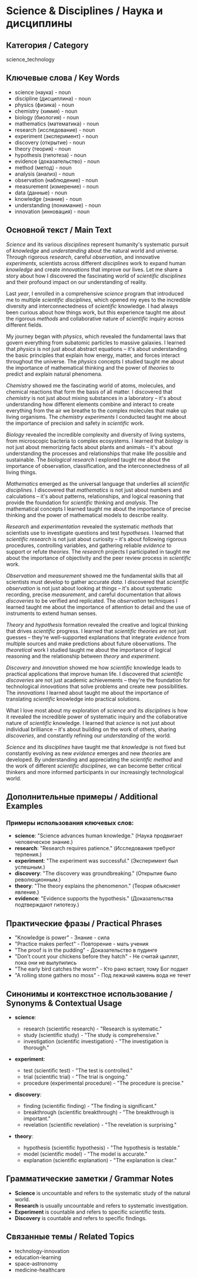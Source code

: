 # Science & Disciplines / Наука и дисциплины

## Категория / Category
science_technology

## Ключевые слова / Key Words
- science (наука) - noun
- discipline (дисциплина) - noun
- physics (физика) - noun
- chemistry (химия) - noun
- biology (биология) - noun
- mathematics (математика) - noun
- research (исследование) - noun
- experiment (эксперимент) - noun
- discovery (открытие) - noun
- theory (теория) - noun
- hypothesis (гипотеза) - noun
- evidence (доказательство) - noun
- method (метод) - noun
- analysis (анализ) - noun
- observation (наблюдение) - noun
- measurement (измерение) - noun
- data (данные) - noun
- knowledge (знание) - noun
- understanding (понимание) - noun
- innovation (инновация) - noun

## Основной текст / Main Text

*Science* and its various *disciplines* represent humanity's systematic pursuit of *knowledge* and *understanding* about the natural world and universe. Through rigorous *research*, careful *observation*, and innovative *experiments*, scientists across different *disciplines* work to expand human *knowledge* and create *innovations* that improve our lives. Let me share a story about how I discovered the fascinating world of *scientific* *disciplines* and their profound impact on our understanding of reality.

Last *year*, I enrolled in a comprehensive *science* program that introduced me to multiple *scientific* *disciplines*, which opened my eyes to the incredible diversity and interconnectedness of *scientific* knowledge. I had always been curious about how things work, but this experience taught me about the rigorous *methods* and collaborative nature of *scientific* inquiry across different fields.

My journey began with *physics*, which revealed the fundamental laws that govern everything from subatomic particles to massive galaxies. I learned that *physics* is not just about abstract equations – it's about understanding the basic principles that explain how energy, matter, and forces interact throughout the universe. The *physics* concepts I studied taught me about the importance of mathematical thinking and the power of *theories* to predict and explain natural phenomena.

*Chemistry* showed me the fascinating world of atoms, molecules, and chemical reactions that form the basis of all matter. I discovered that *chemistry* is not just about mixing substances in a laboratory – it's about understanding how different elements combine and interact to create everything from the air we breathe to the complex molecules that make up living organisms. The *chemistry* *experiments* I conducted taught me about the importance of precision and safety in *scientific* work.

*Biology* revealed the incredible complexity and diversity of living systems, from microscopic bacteria to complex ecosystems. I learned that *biology* is not just about memorizing facts about plants and animals – it's about understanding the processes and relationships that make life possible and sustainable. The *biological* *research* I explored taught me about the importance of observation, classification, and the interconnectedness of all living things.

*Mathematics* emerged as the universal language that underlies all *scientific* *disciplines*. I discovered that *mathematics* is not just about numbers and calculations – it's about patterns, relationships, and logical reasoning that provide the foundation for *scientific* thinking and *analysis*. The mathematical concepts I learned taught me about the importance of precise thinking and the power of mathematical models to describe reality.

*Research* and *experimentation* revealed the systematic *methods* that scientists use to investigate questions and test *hypotheses*. I learned that *scientific* *research* is not just about curiosity – it's about following rigorous procedures, controlling variables, and gathering reliable *evidence* to support or refute *theories*. The *research* projects I participated in taught me about the importance of objectivity and the peer review process in *scientific* work.

*Observation* and *measurement* showed me the fundamental skills that all scientists must develop to gather accurate *data*. I discovered that *scientific* *observation* is not just about looking at things – it's about systematic recording, precise *measurement*, and careful documentation that allows *discoveries* to be verified and replicated. The *observation* techniques I learned taught me about the importance of attention to detail and the use of instruments to extend human senses.

*Theory* and *hypothesis* formation revealed the creative and logical thinking that drives *scientific* progress. I learned that *scientific* *theories* are not just guesses – they're well-supported explanations that integrate *evidence* from multiple sources and make predictions about future observations. The *theoretical* work I studied taught me about the importance of logical reasoning and the relationship between *theory* and *experiment*.

*Discovery* and *innovation* showed me how *scientific* knowledge leads to practical applications that improve human life. I discovered that *scientific* *discoveries* are not just academic achievements – they're the foundation for technological *innovations* that solve problems and create new possibilities. The *innovations* I learned about taught me about the importance of translating *scientific* knowledge into practical solutions.

What I love most about my exploration of *science* and its *disciplines* is how it revealed the incredible power of systematic inquiry and the collaborative nature of *scientific* knowledge. I learned that *science* is not just about individual brilliance – it's about building on the work of others, sharing *discoveries*, and constantly refining our *understanding* of the world.

*Science* and its *disciplines* have taught me that *knowledge* is not fixed but constantly evolving as new *evidence* emerges and new *theories* are developed. By understanding and appreciating the *scientific* *method* and the work of different *scientific* *disciplines*, we can become better critical thinkers and more informed participants in our increasingly technological world.

## Дополнительные примеры / Additional Examples

### Примеры использования ключевых слов:
- **science**: "Science advances human knowledge." (Наука продвигает человеческое знание.)
- **research**: "Research requires patience." (Исследования требуют терпения.)
- **experiment**: "The experiment was successful." (Эксперимент был успешным.)
- **discovery**: "The discovery was groundbreaking." (Открытие было революционным.)
- **theory**: "The theory explains the phenomenon." (Теория объясняет явление.)
- **evidence**: "Evidence supports the hypothesis." (Доказательства подтверждают гипотезу.)

## Практические фразы / Practical Phrases

- "Knowledge is power" - Знание - сила
- "Practice makes perfect" - Повторение - мать учения
- "The proof is in the pudding" - Доказательство в пудинге
- "Don't count your chickens before they hatch" - Не считай цыплят, пока они не вылупились
- "The early bird catches the worm" - Кто рано встает, тому Бог подает
- "A rolling stone gathers no moss" - Под лежачий камень вода не течет

## Синонимы и контекстное использование / Synonyms & Contextual Usage

- **science**: 
  - research (scientific research) - "Research is systematic."
  - study (scientific study) - "The study is comprehensive."
  - investigation (scientific investigation) - "The investigation is thorough."

- **experiment**: 
  - test (scientific test) - "The test is controlled."
  - trial (scientific trial) - "The trial is ongoing."
  - procedure (experimental procedure) - "The procedure is precise."

- **discovery**: 
  - finding (scientific finding) - "The finding is significant."
  - breakthrough (scientific breakthrough) - "The breakthrough is important."
  - revelation (scientific revelation) - "The revelation is surprising."

- **theory**: 
  - hypothesis (scientific hypothesis) - "The hypothesis is testable."
  - model (scientific model) - "The model is accurate."
  - explanation (scientific explanation) - "The explanation is clear."

## Грамматические заметки / Grammar Notes

- **Science** is uncountable and refers to the systematic study of the natural world.
- **Research** is usually uncountable and refers to systematic investigation.
- **Experiment** is countable and refers to specific scientific tests.
- **Discovery** is countable and refers to specific findings.

## Связанные темы / Related Topics

- technology-innovation
- education-learning
- space-astronomy
- medicine-healthcare



